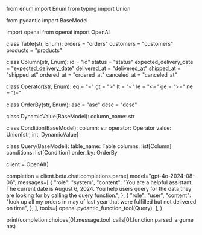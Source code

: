 from enum import Enum
from typing import Union

from pydantic import BaseModel

import openai
from openai import OpenAI


class Table(str, Enum):
    orders = "orders"
    customers = "customers"
    products = "products"


class Column(str, Enum):
    id = "id"
    status = "status"
    expected_delivery_date = "expected_delivery_date"
    delivered_at = "delivered_at"
    shipped_at = "shipped_at"
    ordered_at = "ordered_at"
    canceled_at = "canceled_at"


class Operator(str, Enum):
    eq = "="
    gt = ">"
    lt = "<"
    le = "<="
    ge = ">="
    ne = "!="


class OrderBy(str, Enum):
    asc = "asc"
    desc = "desc"


class DynamicValue(BaseModel):
    column_name: str


class Condition(BaseModel):
    column: str
    operator: Operator
    value: Union[str, int, DynamicValue]


class Query(BaseModel):
    table_name: Table
    columns: list[Column]
    conditions: list[Condition]
    order_by: OrderBy


client = OpenAI()

completion = client.beta.chat.completions.parse(
    model="gpt-4o-2024-08-06",
    messages=[
        {
            "role": "system",
            "content": "You are a helpful assistant. The current date is August 6, 2024. You help users query for the data they are looking for by calling the query function.",
        },
        {
            "role": "user",
            "content": "look up all my orders in may of last year that were fulfilled but not delivered on time",
        },
    ],
    tools=[
        openai.pydantic_function_tool(Query),
    ],
)

print(completion.choices[0].message.tool_calls[0].function.parsed_arguments)